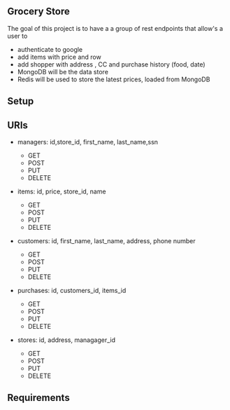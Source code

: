## Grocery Store

The goal of this project is to have a a group of rest endpoints that allow's a user to 
* authenticate to google
* add items with price and row
* add shopper with address , CC and purchase history (food, date)
* MongoDB will be the data store
* Redis will be used to store the latest prices, loaded from MongoDB

## Setup

## URIs

* managers: id,store_id, first_name, last_name,ssn
    * GET
    * POST
    * PUT
    * DELETE

* items: id, price, store_id, name
    * GET
    * POST
    * PUT
    * DELETE
    
* customers: id, first_name, last_name, address, phone number
    * GET
    * POST
    * PUT
    * DELETE
    
*  purchases: id, customers_id, items_id
    * GET
    * POST
    * PUT
    * DELETE
    
* stores: id, address, managager_id
    * GET
    * POST
    * PUT
    * DELETE
    
## Requirements



